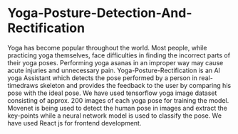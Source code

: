 # Yoga-Posture-Detection-And-Rectification

Yoga has become popular throughout the world. Most people, while practicing yoga themselves, face difficulties in finding the incorrect parts of their yoga poses. Performing yoga asanas in an improper way may cause acute injuries and unnecessary pain. 
Yoga-Posture-Rectification is an AI yoga Assistant which detects the pose performed by a person in real-timedraws skeleton and provides the feedback to the user by comparing his pose with the ideal pose.
We have used tensorflow yoga image dataset consisting of approx. 200 images of each yoga pose for training the model. Movenet is being used to detect the human pose in images and extract the key-points while a neural network model is used to classify the pose. We have used React js for frontend development.

